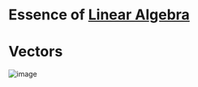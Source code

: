 # Essence of [Linear Algebra](https://www.youtube.com/playlist?list=PLZHQObOWTQDPD3MizzM2xVFitgF8hE_ab)

# Vectors

![image](https://github.com/user-attachments/assets/dd07ddc8-190c-4141-8b5b-127f71f73b17)
